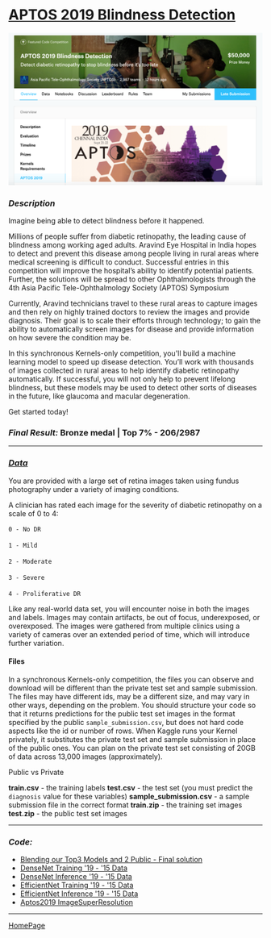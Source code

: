 # [APTOS 2019 Blindness Detection](https://www.kaggle.com/c/aptos2019-blindness-detection/overview/description)

![aptos](img/aptos.png)

### _Description_

Imagine being able to detect blindness before it happened.

Millions of people suffer from diabetic retinopathy, the leading cause of blindness among working aged adults. Aravind Eye Hospital in India hopes to detect and prevent this disease among people living in rural areas where medical screening is difficult to conduct. Successful entries in this competition will improve the hospital’s ability to identify potential patients. Further, the solutions will be spread to other Ophthalmologists through the 4th Asia Pacific Tele-Ophthalmology Society (APTOS) Symposium

Currently, Aravind technicians travel to these rural areas to capture images and then rely on highly trained doctors to review the images and provide diagnosis. Their goal is to scale their efforts through technology; to gain the ability to automatically screen images for disease and provide information on how severe the condition may be.

In this synchronous Kernels-only competition, you'll build a machine learning model to speed up disease detection. You’ll work with thousands of images collected in rural areas to help identify diabetic retinopathy automatically. If successful, you will not only help to prevent lifelong blindness, but these models may be used to detect other sorts of diseases in the future, like glaucoma and macular degeneration.

Get started today!

### _Final Result:_ Bronze medal | Top 7% - 206/2987

---

### _[Data](https://www.kaggle.com/c/aptos2019-blindness-detection/data)_

You are provided with a large set of retina images taken using fundus photography under a variety of imaging conditions.

A clinician has rated each image for the severity of diabetic retinopathy on a scale of 0 to 4:

```
0 - No DR

1 - Mild

2 - Moderate

3 - Severe

4 - Proliferative DR
```

Like any real-world data set, you will encounter noise in both the images and labels. Images may contain artifacts, be out of focus, underexposed, or overexposed. The images were gathered from multiple clinics using a variety of cameras over an extended period of time, which will introduce further variation.

#### Files

In a synchronous Kernels-only competition, the files you can observe and download will be different than the private test set and sample submission. The files may have different ids, may be a different size, and may vary in other ways, depending on the problem. You should structure your code so that it returns predictions for the public test set images in the format specified by the public `sample_submission.csv`, but does not hard code aspects like the id or number of rows. When Kaggle runs your Kernel privately, it substitutes the private test set and sample submission in place of the public ones. You can plan on the private test set consisting of 20GB of data across 13,000 images (approximately).

Public vs Private

**train.csv** - the training labels
**test.csv** - the test set (you must predict the `diagnosis` value for these variables)
**sample_submission.csv** - a sample submission file in the correct format
**train.zip** - the training set images
**test.zip** - the public test set images

---

### _Code:_

  - [Blending our Top3 Models and 2 Public - Final solution](script/blending-kernel-top3-model-2-public.html)
  - [DenseNet Training '19 - '15 Data](script/aptos19-densenet-trained-with-old-and-new-data.html)
  - [DenseNet Inference '19 - '15 Data](script/aptos19-densenet-inference-old-new-data.html)
  - [EfficientNet Training '19 - '15 Data](script/aptos19-efficientnet-keras-regression-lb-0-75.html)
  - [EfficientNet Inference '19 - '15 Data](script/aptos19-inference-efficientnet-keras-regression.html)
  - [Aptos2019 ImageSuperResolution](script/aptos2019-image-super-resolution.html)

---

[HomePage](../README.md)
